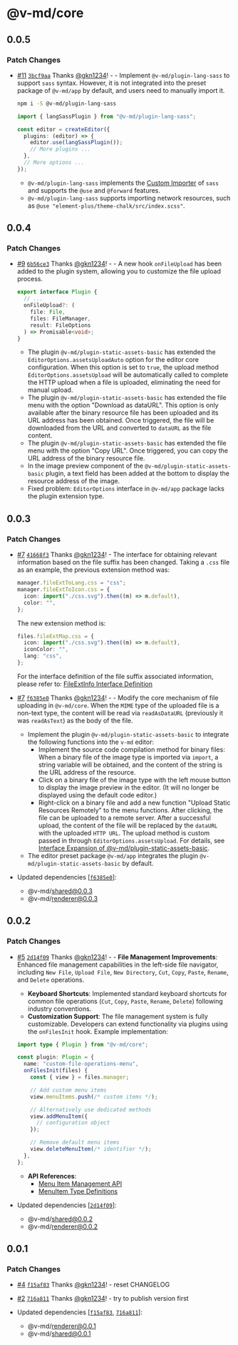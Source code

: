 # @v-md/core

## 0.0.5

### Patch Changes

- [#11](https://github.com/v-md/v-md/pull/11) [`3bcf9aa`](https://github.com/v-md/v-md/commit/3bcf9aad74632ee34e0b18a9e520c24ab8ea1d4c) Thanks [@gkn1234](https://github.com/gkn1234)! - - Implement `@v-md/plugin-lang-sass` to support `sass` syntax. However, it is not integrated into the preset package of `@v-md/app` by default, and users need to manually import it.

  ```bash
  npm i -S @v-md/plugin-lang-sass
  ```

  ```ts
  import { langSassPlugin } from "@v-md/plugin-lang-sass";

  const editor = createEditor({
    plugins: (editor) => {
      editor.use(langSassPlugin());
      // More plugins ...
    },
    // More options ...
  });
  ```

  - `@v-md/plugin-lang-sass` implements the [Custom Importer](https://sass-lang.com/documentation/js-api/interfaces/importer/) of `sass` and supports the `@use` and `@forward` features.
  - `@v-md/plugin-lang-sass` supports importing network resources, such as `@use "element-plus/theme-chalk/src/index.scss"`.

## 0.0.4

### Patch Changes

- [#9](https://github.com/v-md/v-md/pull/9) [`6b56ce3`](https://github.com/v-md/v-md/commit/6b56ce333618034279d2a5bd28ddc5688de753e3) Thanks [@gkn1234](https://github.com/gkn1234)! - - A new hook `onFileUpload` has been added to the plugin system, allowing you to customize the file upload process.
  ```ts
  export interface Plugin {
    // ...
    onFileUpload?: (
      file: File,
      files: FileManager,
      result: FileOptions
    ) => Promisable<void>;
  }
  ```
  - The plugin `@v-md/plugin-static-assets-basic` has extended the `EditorOptions.assetsUploadAuto` option for the editor core configuration. When this option is set to `true`, the upload method `EditorOptions.assetsUpload` will be automatically called to complete the HTTP upload when a file is uploaded, eliminating the need for manual upload.
  - The plugin `@v-md/plugin-static-assets-basic` has extended the file menu with the option "Download as dataURL". This option is only available after the binary resource file has been uploaded and its URL address has been obtained. Once triggered, the file will be downloaded from the URL and converted to `dataURL` as the file content.
  - The plugin `@v-md/plugin-static-assets-basic` has extended the file menu with the option "Copy URL". Once triggered, you can copy the URL address of the binary resource file.
  - In the image preview component of the `@v-md/plugin-static-assets-basic` plugin, a text field has been added at the bottom to display the resource address of the image.
  - Fixed problem: `EditorOptions` interface in `@v-md/app` package lacks the plugin extension type.

## 0.0.3

### Patch Changes

- [#7](https://github.com/v-md/v-md/pull/7) [`41668f3`](https://github.com/v-md/v-md/commit/41668f3dc06b23a061a7a811c9c14e5926f64ed6) Thanks [@gkn1234](https://github.com/gkn1234)! - The interface for obtaining relevant information based on the file suffix has been changed. Taking a `.css` file as an example, the previous extension method was:

  ```ts
  manager.fileExtToLang.css = "css";
  manager.fileExtToIcon.css = {
    icon: import("./css.svg").then((m) => m.default),
    color: "",
  };
  ```

  The new extension method is:

  ```ts
  files.fileExtMap.css = {
    icon: import("./css.svg").then((m) => m.default),
    iconColor: "",
    lang: "css",
  };
  ```

  For the interface definition of the file suffix associated information, please refer to: [FileExtInfo Interface Definition](/libs/core/src/modules/file/types.ts)

- [#7](https://github.com/v-md/v-md/pull/7) [`f6385e0`](https://github.com/v-md/v-md/commit/f6385e0a49dfa8370be876cc953fbfa8d5711b20) Thanks [@gkn1234](https://github.com/gkn1234)! - - Modify the core mechanism of file uploading in `@v-md/core`. When the `MIME` type of the uploaded file is a non-text type, the content will be read via `readAsDataURL` (previously it was `readAsText`) as the body of the file.
  - Implement the plugin `@v-md/plugin-static-assets-basic` to integrate the following functions into the `v-md` editor:
    - Implement the source code compilation method for binary files: When a binary file of the image type is imported via `import`, a string variable will be obtained, and the content of the string is the URL address of the resource.
    - Click on a binary file of the image type with the left mouse button to display the image preview in the editor. (It will no longer be displayed using the default code editor.)
    - Right-click on a binary file and add a new function "Upload Static Resources Remotely" to the menu functions. After clicking, the file can be uploaded to a remote server. After a successful upload, the content of the file will be replaced by the `dataURL` with the uploaded `HTTP URL`. The upload method is custom passed in through `EditorOptions.assetsUpload`. For details, see [Interface Expansion of @v-md/plugin-static-assets-basic](/plugins/static-assets-basic/src/index.ts).
  - The editor preset package `@v-md/app` integrates the plugin `@v-md/plugin-static-assets-basic` by default.
- Updated dependencies [[`f6385e0`](https://github.com/v-md/v-md/commit/f6385e0a49dfa8370be876cc953fbfa8d5711b20)]:
  - @v-md/shared@0.0.3
  - @v-md/renderer@0.0.3

## 0.0.2

### Patch Changes

- [#5](https://github.com/v-md/v-md/pull/5) [`2d14f09`](https://github.com/v-md/v-md/commit/2d14f09f14e9d1bd14f4a40e1b11a7beb6e4eca6) Thanks [@gkn1234](https://github.com/gkn1234)! - - **File Management Improvements**: Enhanced file management capabilities in the left-side file navigator, including `New File`, `Upload File`, `New Directory`, `Cut`, `Copy`, `Paste`, `Rename`, and `Delete` operations.

  - **Keyboard Shortcuts**: Implemented standard keyboard shortcuts for common file operations (`Cut`, `Copy`, `Paste`, `Rename`, `Delete`) following industry conventions.
  - **Customization Support**: The file management system is fully customizable. Developers can extend functionality via plugins using the `onFilesInit` hook. Example implementation:

  ```ts
  import type { Plugin } from "@v-md/core";

  const plugin: Plugin = {
    name: "custom-file-operations-menu",
    onFilesInit(files) {
      const { view } = files.manager;

      // Add custom menu items
      view.menuItems.push(/* custom items */);

      // Alternatively use dedicated methods
      view.addMenuItem({
        // configuration object
      });

      // Remove default menu items
      view.deleteMenuItem(/* identifier */);
    },
  };
  ```

  - **API References**:
    - [Menu Item Management API](/libs/core/src/modules/file/manager-view.ts)
    - [MenuItem Type Definitions](/libs/core/src/modules/file/file-view.types.ts)

- Updated dependencies [[`2d14f09`](https://github.com/v-md/v-md/commit/2d14f09f14e9d1bd14f4a40e1b11a7beb6e4eca6)]:
  - @v-md/shared@0.0.2
  - @v-md/renderer@0.0.2

## 0.0.1

### Patch Changes

- [#4](https://github.com/v-md/v-md/pull/4) [`f15af83`](https://github.com/v-md/v-md/commit/f15af83da041f6eb5eb100c63e6d8de93fd70776) Thanks [@gkn1234](https://github.com/gkn1234)! - reset CHANGELOG

- [#2](https://github.com/v-md/v-md/pull/2) [`716a811`](https://github.com/v-md/v-md/commit/716a8114a4559a475ac2fe24133a5b71f4bcff8f) Thanks [@gkn1234](https://github.com/gkn1234)! - try to publish version first

- Updated dependencies [[`f15af83`](https://github.com/v-md/v-md/commit/f15af83da041f6eb5eb100c63e6d8de93fd70776), [`716a811`](https://github.com/v-md/v-md/commit/716a8114a4559a475ac2fe24133a5b71f4bcff8f)]:
  - @v-md/renderer@0.0.1
  - @v-md/shared@0.0.1
